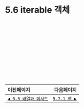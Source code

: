 # 5.6 iterable 객체   

　   
　   
　   
　   
　   
　   
---   
|이전페이지|다음페이지|
|:---|---:|
|[`◀ 5.5 배열과 메서드`](./5.5_array-methods.md)|[`5.7.1 맵 ▶`](./5.7.1_map.md)|
